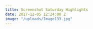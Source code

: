 ```yaml
---
title: Screenshot Saturday Highlights
date: 2017-12-05 12:24:00 Z
image: "/uploads/Image133.jpg"
---
```


